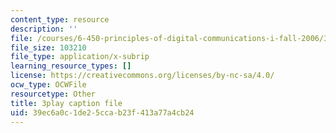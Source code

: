 ```yaml
---
content_type: resource
description: ''
file: /courses/6-450-principles-of-digital-communications-i-fall-2006/39ec6a0c1de25ccab23f413a77a4cb24_503wzjz8czs.vtt
file_size: 103210
file_type: application/x-subrip
learning_resource_types: []
license: https://creativecommons.org/licenses/by-nc-sa/4.0/
ocw_type: OCWFile
resourcetype: Other
title: 3play caption file
uid: 39ec6a0c-1de2-5cca-b23f-413a77a4cb24
---
```

